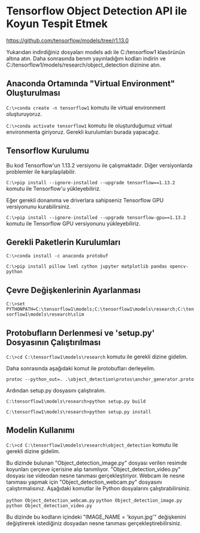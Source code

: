 # Tensorflow Object Detection API ile Koyun Tespit Etmek

https://github.com/tensorflow/models/tree/r1.13.0

Yukarıdan indirdiğiniz dosyaları models adı ile C:/tensorflow1 klasörünün altına atın.
Daha sonrasında benım yayınladığım kodları indirin ve C:/tensorflow1/models/research/object_detection dizinine atın.

## Anaconda Ortamında "Virtual Environment" Oluşturulması

`C:\>conda create -n tensorflow1` komutu ile virtual environment oluşturuyoruz.

`C:\>conda activate tensorflow1` komutu ile oluşturduğumuz virtual environmenta giriyoruz. Gerekli kurulumları burada yapacağız.

## Tensorflow Kurulumu

Bu kod Tensorflow'un 1.13.2 versiyonu ile çalışmaktadır. Diğer versiyonlarda problemler ile karşılaşılabilir.

`C:\>pip install --ignore-installed --upgrade tensorflow==1.13.2` komutu ile Tensorflow'u yükleyebiliriz.

Eğer gerekli donanıma ve driverlara sahipseniz Tensorflow GPU versiyonunu kurabilirsiniz.

`C:\>pip install --ignore-installed --upgrade tensorflow-gpu==1.13.2` komutu ile Tensorflow GPU versiyonunu yükleyebiliriz.

## Gerekli Paketlerin Kurulumları

`C:\>conda install -c anaconda protobuf`

`C:\>pip install pillow lxml cython jupyter matplotlib pandas opencv-python`

## Çevre Değişkenlerinin Ayarlanması

`C:\>set PYTHONPATH=C:\tensorflow1\models;C:\tensorflow1\models\research;C:\tensorflow1\models\research\slim`

## Protobufların Derlenmesi ve 'setup.py' Dosyasının Çalıştırılması

`C:\>cd C:\tensorflow1\models\research` komutu ile gerekli dizine gidelim.

Daha sonrasında aşağıdaki komut ile protobufları derleyelim.

`protoc --python_out=. .\object_detection\protos\anchor_generator.proto`

Ardından setup.py dosyasını çalıştıralım.

`C:\tensorflow1\models\research>python setup.py build`

`C:\tensorflow1\models\research>python setup.py install`

## Modelin Kullanımı

`C:\>cd C:\tensorflow1\models\research\object_detection` komutu ile gerekli dizine gidelim.

Bu dizinde bulunan "Object_detection_image.py" dosyası verilen resimde koyunları çerçeve içerisine alıp tanımlıyor. "Object_detection_video.py" dosyası ise videodan nesne tanıması gerçekleştiriyor. Webcam ile nesne tanıması yapmak için "Object_detection_webcam.py" dosyasını çalıştırmalısınız. Aşağıdaki komutlar ile Python dosyalarını çalıştırabilirsiniz.

`python Object_detection_webcam.py`
`python Object_detection_image.py`
`python Object_detection_video.py`


Bu dizinde bu kodların içindeki "IMAGE_NAME = 'koyun.jpg'" değişkenini değiştirerek istediğiniz dosyadan nesne tanıması gerçekleştirebilirsiniz.

